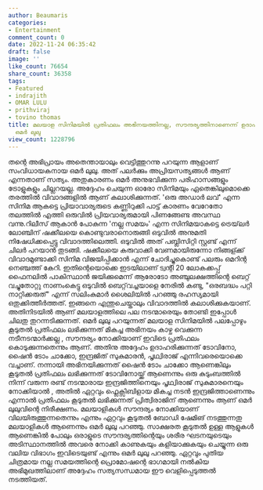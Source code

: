 ```yaml
---
author: Beaumaris
categories:
- Entertainment
comment_count: 0
date: 2022-11-24 06:35:42
draft: false
image: ''
like_count: 76654
share_count: 36358
tags:
- Featured
- indrajith
- OMAR LULU
- prithviraj
- tovino thomas
title: മലയാള സിനിമയിൽ പ്രതിഫലം അഭിനയത്തിനല്ല, സൗന്ദര്യത്തിനാണെന്ന് ഉദാഹരണസഹിതം വെളിപ്പെടുത്തി
  ഒമർ ലുലു
view_count: 1228796
---
```


തന്റെ അഭിപ്രായം അതെന്തായാലും വെട്ടിത്തുറന്നു പറയുന്ന ആളാണ് സംവിധായകനായ ഒമർ ലുലു. അത് പലർക്കും അപ്രിയസത്യങ്ങൾ ആണ് എന്നതാണ് സത്യം. അതുകാരണം ഒമർ അനുഭവിക്കുന്ന പരിഹാസങ്ങളും ട്രോളുകളും ചില്ലറയല്ല. അദ്ദേഹം ചെയുന്ന ഓരോ സിനിമയും ഏതെങ്കിലുമൊക്കെ തരത്തിൽ വിവാദങ്ങളിൽ ആണ് കലാശിക്കുന്നത്. 'ഒരു അഡാർ ലവ്' എന്ന സിനിമ ആകട്ടെ പ്രിയാവാര്യരുടെ കണ്ണിറുക്കി പാട്ട് കാരണം വേറേതോ തലത്തിൽ എത്തി ഒരുവിൽ പ്രിയവാര്യരുമായി പിണങ്ങേണ്ട അവസ്ഥ വന്നു.റിലീസ് ആകാൻ പോകുന്ന 'നല്ല സമയം' എന്ന സിനിമയാകട്ടെ ട്രെയ്‌ലർ ലോഞ്ചിന് ഷക്കീലയെ കൊണ്ടുവരാനൊരുങ്ങി ഒടുവിൽ അനുമതി നിഷേധിക്കപ്പെട്ടു വിവാദത്തിലെത്തി. ഒടുവിൽ അത് പബ്ലിസിറ്റി സ്റ്റണ്ട് എന്ന് ചിലർ പറയാൻ തുടങ്ങി. ഷക്കീലയെ കരുവാക്കി വേണമായിരുന്നോ നിങ്ങള്ക്ക് വിവാദമുണ്ടാക്കി സിനിമ വിജയിപ്പിക്കാൻ എന്ന് ചോദിച്ചുകൊണ്ട് പലരും ഒമറിന്റ നെഞ്ചത്ത് കേറി. ഇതിന്റെയൊക്കെ ഇടയിലാണ് ട്വന്റി 20 ലോകക്കപ്പ് ഫൈനലിൽ പാകിസ്ഥാൻ ജയിക്കുമെന്ന് ആരോടോ അഞ്ചുലക്ഷത്തിന്റെ ബെറ്റ് വച്ചുതോറ്റു നാണംകെട്ടു ഒടുവിൽ ബെറ്റ്‌വച്ചയാളെ നേരിൽ കണ്ടു, "ഒരബദ്ധം പറ്റി നാറ്റിക്കരുത്" എന്ന് സലിംകുമാർ ശൈലിയിൽ പറഞ്ഞു രഹസ്യമായി ഒതുക്കിത്തീർത്തത്. ഇങ്ങനെ എന്തുചെയ്താലും വിവാദത്തിൽ കലാശിക്കുകയാണ്. അതിനിടയിൽ ആണ് മലയാളത്തിലെ പല നടന്മാരെയും തോണ്ടി ഇപ്പോൾ ചിലതു തുറന്നടിക്കുന്നത്. ഒമർ ലുലു പറയുന്നത് മലയാള സിനിമയിൽ പലപ്പോഴും കൂടുതൽ പ്രതിഫലം ലഭിക്കുന്നത് മികച്ച അഭിനയം കാഴ്ച വെക്കുന്ന നടീനടന്മാർക്കല്ല , സൗന്ദര്യം നോക്കിയാണ് ഇവിടെ പ്രതിഫലം കൊടുക്കുന്നതെന്നും ആണ്. അതിനു അദ്ദേഹം ഉദാഹരിക്കുന്നത് ടോവിനോ, ഷൈൻ ടോം ചാക്കോ, ഇന്ദ്രജിത് സുകുമാരൻ, പൃഥ്വിരാജ് എന്നിവരെയൊക്കെ വച്ചാണ്. നന്നായി അഭിനയിക്കുന്നത് ഷൈൻ ടോം ചാക്കോ ആണെങ്കിലും കൂടുതൽ പ്രതിഫലം ലഭിക്കുന്നത് ടോവിനോയ്ക്ക് ആണെന്നും ഒരു കുടുംബത്തിൽ നിന്ന് വരുന്ന രണ്ട് നടന്മാരായ ഇന്ദ്രജിത്തിനെയും പൃഥ്വിരാജ് സുകുമാരനെയും നോക്കിയാൽ , അതിൽ ഏറ്റവും ഫ്ലെക്സിബിളായ മികച്ച നടൻ ഇന്ദ്രജിത്താണെന്നും എന്നാൽ പ്രതിഫലം കൂടുതൽ ലഭിക്കുന്നത് പ്രിത്വിരാജിന് ആണെന്നും ആണ് ഒമർ ലുലുവിന്റെ നിരീക്ഷണം. മലയാളികൾ സൗന്ദര്യം നോക്കിയാണ് വിലയിരുത്തുന്നതെന്നും എന്നും ഏറ്റവും കൂടുതൽ ബോഡി ഷേമിങ് നടത്തുന്നതു മലയാളികൾ ആണെന്നും ഒമർ ലുലു പറഞ്ഞു. സാക്ഷരത കൂടുതൽ ഉള്ള ആളുകൾ ആണെങ്കിൽ പോലും ഒരാളുടെ സൗന്ദര്യത്തിന്റെയും ശരീര ഘടനയുടെയും അടിസ്ഥാനത്തിൽ അവരെ നോക്കി കാണുകയും കളിയാക്കുകയും ചെയ്യുന്ന ഒരു വലിയ വിഭാഗം ഇവിടെയുണ്ട് എന്നും ഒമർ ലുലു പറഞ്ഞു. ഏറ്റവും പുതിയ ചിത്രമായ നല്ല സമയത്തിന്റെ പ്രൊമോഷന്റെ ഭാഗമായി നൽകിയ അഭിമുഖത്തിലാണ് അദ്ദേഹം സത്യസന്ധമായ ഈ വെളിപ്പെടുത്തൽ നടത്തിയത്.